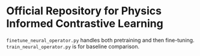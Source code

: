 # Official Repository for Physics Informed Contrastive Learning

`finetune_neural_operator.py` handles both pretraining and then fine-tuning. `train_neural_operator.py` is for baseline comparison.
